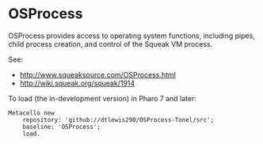 # OSProcess

OSProcess provides access to operating system functions, including pipes, child process creation, and control of the Squeak VM process.

See:
- http://www.squeaksource.com/OSProcess.html
- http://wiki.squeak.org/squeak/1914

To load (the in-development version) in Pharo 7 and later:

```smalltalk
Metacello new
	repository: 'github://dtlewis290/OSProcess-Tonel/src';
	baseline: 'OSProcess';
	load.
```
